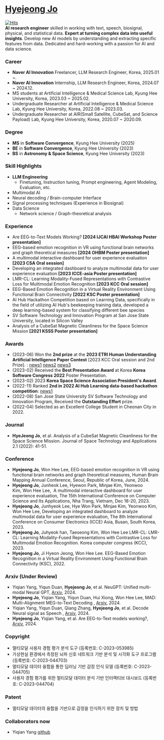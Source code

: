 # [Hyejeong Jo](https://drive.google.com/file/d/1jYahocmRCB7ZGAYLGl9iqpzYWSPlOMqu/view?usp=sharing)  
[![Hits](https://hits.seeyoufarm.com/api/count/incr/badge.svg?url=https%3A%2F%2Fgithub.com%2Fgirlsending0%2Fhit-counter&count_bg=%23EFA5C4&title_bg=%23555555&icon=&icon_color=%23E7E7E7&title=GITHUB&edge_flat=false)](https://hits.seeyoufarm.com)  
**AI research engineer** skilled in working with text, speech, biosignal, physical, and statistical data. **Expert at turning complex data into useful insights**. Develop new AI models by understanding and extracting specific features from data. Dedicated and hard-working with a passion for AI and data science.

### **Career**  
* **Naver AI Innovation** Freelancer, LLM Research Engineer, Korea, 2025.01 ~.
* **Naver AI Innovation** Internship, LLM Research Engineer, Korea, 2024.07 ~ 2024.12.
* MS students at Artificial Intelligence & Medical Science Lab, Kyung Hee University, Korea, 2023.03 ~ 2025.02.
* Undergraduate Researcher at Artificial Intelligence & Medical Science Lab, Kyung Hee University, Korea, 2022.08 ~ 2023.03.
* Undergraduate Researcher at AIR(Small Satellite, CubeSat, and Science Payload) Lab, Kyung Hee University, Korea, 2020.07 ~ 2020.09.

### **Degree**  
* **MS** in **Software Convergence**, Kyung Hee University (2025)
* **BE** in **Software Convergence**, Kyung Hee University (2023)
* **BS** in **Astronomy & Space Science**, Kyung Hee University (2023)

### **Skill Highlights**  
* **LLM Engineering**
  *  Finetuning, Instruction tuning, Prompt engineering, Agent Modeling, Evaluation, etc.
* Multimodal AI
* Neural decoding / Brain-computer Interface
* Signal processing techniques (Experience in Biosignal)
* Data Science
  * Network science / Graph-theoretical analysis

### **Experience**
* Are EEG-to-Text Models Working? **[2024 IJCAI HBAI Workshop Poster presentation]**
* EEG-based emotion recognition in VR using functional brain networks and graph theoretical measures **[2024 OHBM Poster presentation]**
* A multimodal interactive dashboard for user experience evaluation **[2023 CSA Oral session]**
* Developing an integrated dashboard to analyze multimodal data for user experience evaluation **[2023 ICCE-asia Poster presentation]**
* LMR-CL: Learning Modality-Fused Representations with Contrastive Loss for Multimodal Emotion Recognition **[2023 KCC Oral session]**
* EEG-Based Emotion Recognition in a Virtual Reality Environment Using Functional Brain Connectivity **[2022 KSC Poster presentation]**
* AI Hub Hackathon Competition based on Learning Data, specifically in the field of utilizing AI Hub's beekeeping training data, developed a deep learning-based system for classifying different bee species
* SV Software Technology and Innovation Program at San Jose State University, located in Silicon Valley
* Analysis of a CubeSat Magnetic Cleanliness for the Space Science Mission **[2021 KSSS Poster presentation]**
  

### **Awards**
* (2023-06) Won the **2nd prize** at the **2023 ETRI Human Understanding Artificial Intelligence Paper Contest** [2023 KCC Oral session and 2nd Prize]. : [news1](https://www.etnews.com/20230621000124) [news2](http://biz.heraldcorp.com/view.php?ud=20230621000315) [news3](https://www.gttkorea.com/news/articleView.html?idxno=5685)
* (2023-02) Received the **Best Presentation Award** at Korea **Korea Software Congress 2022** Poster Presentation.
* (2023-02) 2023 **Korea Space Science Association President's Award**.
* (2022-11) Ranked **2nd in 2022 AI Hub Learning data-based hackathon competition**: [news1](http://www.e2news.com/news/articleView.html?idxno=248158)
* (2022-08) San Jose State University SV Software Technology and Innovation Program, Received the **Outstanding Effort** prize.
* (2022-04) Selected as an Excellent College Student in Cheonan City in 2022.


### **Journal**   
* **HyeJeong Jo**, et al. Analysis of a CubeSat Magnetic Cleanliness for the Space Science Mission. Journal of Space Technology and Applications 2.1 (2022): 41-51.


### **Conference** 
* **Hyejeong Jo**, Won Hee Lee, EEG-based emotion recognition in VR using functional brain networks and graph theoretical measures, Human Brain Mapping Annual Conference, Seoul, Republic of Korea, June, 2024.
* **Hyejeong Jo**, Junheok Lee, Hyewon Park, Minjae Kim, Yeonwoo Kim, Won Hee Lee,  A multimodal interactive dashboard for user experience evaluation, The 15th International Conference on Computer Science and Its Applications, Nha Trang, Vietnam, Dec 18-20, 2023.
* **Hyejeong Jo**, Junhyeok Lee, Hye Won Park, Minjae Kim, Yeonwoo Kim, Won Hee Lee, Developing an integrated dashboard to analyze multimodal data for user experience evaluation, The 8th International Conference on Consumer Electronics (ICCE) Asia, Busan, South Korea, 2023.
* **Hyejeong Jo**, Juhyeok han, Taeseong Kim, Won Hee Lee LMR-CL: LMR-CL: Learning Modality-Fused Representations with Contrastive Loss for Multimodal Emotion Recognition. Korea computer congress (KCC), 2023.
* **Hyejeong Jo**, Ji Hyeon Jeong, Won Hee Lee. EEG-Based Emotion Recognition in a Virtual Reality Environment Using Functional Brain Connectivity (KSC), 2022.

### **Arxiv (Under Review)** 
* Yiqian Yang, Yiqun Duan, **Hyejeong Jo**, et al. NeuGPT: Unified multi-modal Neural GPT, [Arxiv](https://arxiv.org/abs/2410.20916), 2024.
* **Hyejeong Jo**, Yiqian Yang, Yiqun Duan, Hui Xiong, Won Hee Lee, MAD: Multi-Alignment MEG-to-Text Decoding
, [Arxiv](https://arxiv.org/abs/2410.20916), 2024.
* Yiqian Yang, Yiqun Duan, Qiang Zhang, **Hyejeong Jo**, et al. Decode Neural signal as Speech
, [Arxiv](https://arxiv.org/abs/2403.01748), 2024.
* **Hyejeong Jo**, Yiqian Yang, et al. Are EEG-to-Text models working?, [Arxiv](https://arxiv.org/abs/2405.06459), 2024.

### **Copyright** 
* 멀티모달 사용자 경험 평가 분석 도구 (등록번호: C-2023-053985)
* 가상현실 환경에서 측정된 뇌파 신호 네트워크 기반 분석 및 시각화 도구 프로그램 (등록번호: C-2023-044703)
* 멀티모달 데이터 융합을 통한 딥러닝 기반 감정 인식 모델 (등록번호: C-2023-044705)
* 사용자 경험 평가를 위한 멀티모달 데이터 분석 기반 인터랙티브 대시보드 (등록번호:  C-2023-044704)

### **Patent**
* 멀티모달 데이터의 융합을 기반으로 감정을 인식하기 위한 장치 및 방법

### Collaborators now
* Yiqian Yang [github](https://github.com/NeuSpeech)
</div><br>
 

</div>
